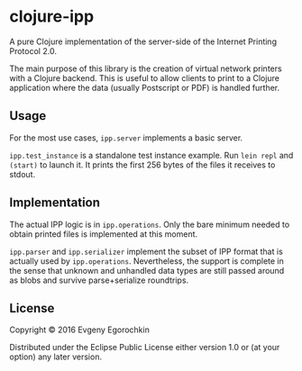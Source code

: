 # clojure-ipp

A pure Clojure implementation of the server-side of the Internet Printing Protocol 2.0.

The main purpose of this library is the creation of virtual network
printers with a Clojure backend. This is useful to allow clients to
print to a Clojure application where the data (usually Postscript or
PDF) is handled further.

## Usage

For the most use cases, `ipp.server` implements a basic server.

`ipp.test_instance` is a standalone test instance example.
Run `lein repl` and `(start)` to launch it.
It prints the first 256 bytes of the files it receives to stdout.

## Implementation

The actual IPP logic is in `ipp.operations`. Only the bare minimum
needed to obtain printed files is implemented at this moment.

`ipp.parser` and `ipp.serializer` implement the subset of IPP format
that is actually used by `ipp.operations`. Nevertheless, the support
is complete in the sense that unknown and unhandled data types are
still passed around as blobs and survive parse+serialize roundtrips.

## License

Copyright © 2016 Evgeny Egorochkin

Distributed under the Eclipse Public License either version 1.0 or (at
your option) any later version.

